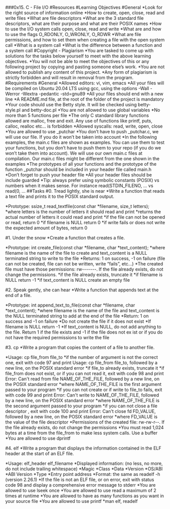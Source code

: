 ###0x15. C - File I/O
#Resources
#Learning Objectives
#General
*Look for the right source of information online
*How to create, open, close, read and write files
*What are file descriptors
*What are the 3 standard file descriptors, what are their purpose and what are their POSIX names
*How to use the I/O system calls open, close, read and write
*What are and how to use the flags O_RDONLY, O_WRONLY, O_RDWR
*What are file permissions, and how to set them when creating a file with the open system call
*What is a system call
*What is the difference between a function and a system call
#Copyright - Plagiarism
*You are tasked to come up with solutions for the tasks below yourself to meet with the above learning objectives.
*You will not be able to meet the objectives of this or any following project by copying and pasting someone else’s work.
*You are not allowed to publish any content of this project.
*Any form of plagiarism is strictly forbidden and will result in removal from the program.
#Requirements
#General
*Allowed editors: vi, vim, emacs
*All your files will be compiled on Ubuntu 20.04 LTS using gcc, using the options -Wall -Werror -Wextra -pedantic -std=gnu89
*All your files should end with a new line
*A README.md file, at the root of the folder of the project is mandatory
*Your code should use the Betty style. It will be checked using betty-style.pl and betty-doc.pl
*You are not allowed to use global variables
*No more than 5 functions per file
*The only C standard library functions allowed are malloc, free and exit. Any use of functions like printf, puts, calloc, realloc etc… is forbidden
*Allowed syscalls: read, write, open, close
*You are allowed to use _putchar
*You don’t have to push _putchar.c, we will use our file. If you do it won’t be taken into account
*In the following examples, the main.c files are shown as examples. You can use them to test your functions, but you don’t have to push them to your repo (if you do we won’t take them into account). We will use our own main.c files at compilation. Our main.c files might be different from the one shown in the examples
*The prototypes of all your functions and the prototype of the function _putchar should be included in your header file called main.h
*Don’t forget to push your header file
*All your header files should be include guarded
*Tip: always prefer using symbolic constants (POSIX) vs numbers when it makes sense. For instance read(STDIN_FILENO, ... vs read(0, ...
##Tasks
#0. Tread lightly, she is near
*Write a function that reads a text file and prints it to the POSIX standard output.

*Prototype: ssize_t read_textfile(const char *filename, size_t letters);
*where letters is the number of letters it should read and print
*returns the actual number of letters it could read and print
*if the file can not be opened or read, return 0
*if filename is NULL return 0
*if write fails or does not write the expected amount of bytes, return 0

#1. Under the snow
*Create a function that creates a file.

*Prototype: int create_file(const char *filename, char *text_content);
*where filename is the name of the file to create and text_content is a NULL terminated string to write to the file
*Returns: 1 on success, -1 on failure (file can not be created, file can not be written, write “fails”, etc…)
*The created file must have those permissions: rw-------. If the file already exists, do not change the permissions.
*if the file already exists, truncate it
*if filename is NULL return -1
*if text_content is NULL create an empty file

#2. Speak gently, she can hear
*Write a function that appends text at the end of a file.

*Prototype: int append_text_to_file(const char *filename, char *text_content);
*where filename is the name of the file and text_content is the NULL terminated string to add at the end of the file
*Return: 1 on success and -1 on failure
*Do not create the file if it does not exist
*If filename is NULL return -1
*If text_content is NULL, do not add anything to the file. Return 1 if the file exists and -1 if the file does not ex ist or if you do not have the required permissions to write the file

#3. cp
*Write a program that copies the content of a file to another file.

*Usage: cp file_from file_to
*if the number of argument is not the correct one, exit with code 97 and print Usage: cp file_from file_to, followed by a new line, on the POSIX standard error
*if file_to already exists, truncate it
*if file_from does not exist, or if you can not read it, exit with code 98 and print Error: Can't read from file NAME_OF_THE_FILE, followed by a new line, on the POSIX standard error
*where NAME_OF_THE_FILE is the first argument passed to your program
*if you can not create or if write to file_to fails, exit with code 99 and print Error: Can't write to NAME_OF_THE_FILE, followed by a new line, on the POSIX standard error
*where NAME_OF_THE_FILE is the second argument passed to your program
*if you can not close a file descriptor , exit with code 100 and print Error: Can't close fd FD_VALUE, followed by a new line, on the POSIX standard error
*where FD_VALUE is the value of the file descriptor
*Permissions of the created file: rw-rw-r--. If the file already exists, do not change the permissions
*You must read 1,024 bytes at a time from the file_from to make less system calls. Use a buffer
*You are allowed to use dprintf

#4. elf
*Write a program that displays the information contained in the ELF header at the start of an ELF file.

*Usage: elf_header elf_filename
*Displayed information: (no less, no more, do not include trailing whitespace)
*Magic
*Class
*Data
*Version
*OS/ABI
*ABI Version
*Type
*Entry point address
*Format: the same as readelf -h (version 2.26.1)
*If the file is not an ELF file, or on error, exit with status code 98 and display a comprehensive error message to stderr
*You are allowed to use lseek once
*You are allowed to use read a maximum of 2 times at runtime
*You are allowed to have as many functions as you want in your source file
*You are allowed to use printf
*man elf, readelf

